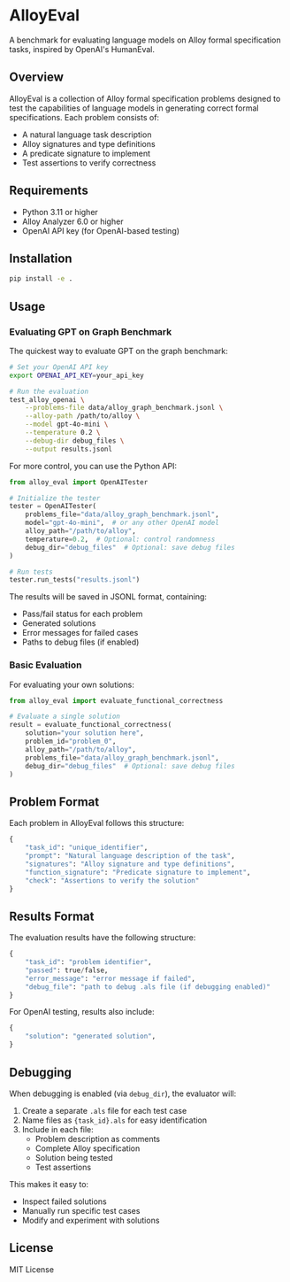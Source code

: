 # AlloyEval

A benchmark for evaluating language models on Alloy formal specification tasks, inspired by OpenAI's HumanEval.

## Overview

AlloyEval is a collection of Alloy formal specification problems designed to test the capabilities of language models in generating correct formal specifications. Each problem consists of:

- A natural language task description
- Alloy signatures and type definitions
- A predicate signature to implement
- Test assertions to verify correctness

## Requirements

- Python 3.11 or higher
- Alloy Analyzer 6.0 or higher
- OpenAI API key (for OpenAI-based testing)

## Installation

```bash
pip install -e .
```

## Usage

### Evaluating GPT on Graph Benchmark

The quickest way to evaluate GPT on the graph benchmark:

```bash
# Set your OpenAI API key
export OPENAI_API_KEY=your_api_key

# Run the evaluation
test_alloy_openai \
    --problems-file data/alloy_graph_benchmark.jsonl \
    --alloy-path /path/to/alloy \
    --model gpt-4o-mini \
    --temperature 0.2 \
    --debug-dir debug_files \
    --output results.jsonl
```

For more control, you can use the Python API:

```python
from alloy_eval import OpenAITester

# Initialize the tester
tester = OpenAITester(
    problems_file="data/alloy_graph_benchmark.jsonl",
    model="gpt-4o-mini",  # or any other OpenAI model
    alloy_path="/path/to/alloy",
    temperature=0.2,  # Optional: control randomness
    debug_dir="debug_files"  # Optional: save debug files
)

# Run tests
tester.run_tests("results.jsonl")
```

The results will be saved in JSONL format, containing:

- Pass/fail status for each problem
- Generated solutions
- Error messages for failed cases
- Paths to debug files (if enabled)

### Basic Evaluation

For evaluating your own solutions:

```python
from alloy_eval import evaluate_functional_correctness

# Evaluate a single solution
result = evaluate_functional_correctness(
    solution="your solution here",
    problem_id="problem_0",
    alloy_path="/path/to/alloy",
    problems_file="data/alloy_graph_benchmark.jsonl",
    debug_dir="debug_files"  # Optional: save debug files
)
```

## Problem Format

Each problem in AlloyEval follows this structure:

```python
{
    "task_id": "unique_identifier",
    "prompt": "Natural language description of the task",
    "signatures": "Alloy signature and type definitions",
    "function_signature": "Predicate signature to implement",
    "check": "Assertions to verify the solution"
}
```

## Results Format

The evaluation results have the following structure:

```python
{
    "task_id": "problem identifier",
    "passed": true/false,
    "error_message": "error message if failed",
    "debug_file": "path to debug .als file (if debugging enabled)"
}
```

For OpenAI testing, results also include:

```python
{
    "solution": "generated solution",
}
```

## Debugging

When debugging is enabled (via `debug_dir`), the evaluator will:

1. Create a separate `.als` file for each test case
2. Name files as `{task_id}.als` for easy identification
3. Include in each file:
   - Problem description as comments
   - Complete Alloy specification
   - Solution being tested
   - Test assertions

This makes it easy to:

- Inspect failed solutions
- Manually run specific test cases
- Modify and experiment with solutions

## License

MIT License
